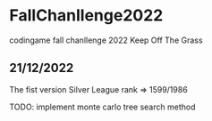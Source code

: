 # FallChanllenge2022
codingame fall chanllenge 2022
Keep Off The Grass


## 21/12/2022 
The fist version
Silver League
rank => 1599/1986

TODO: implement monte carlo tree search method




